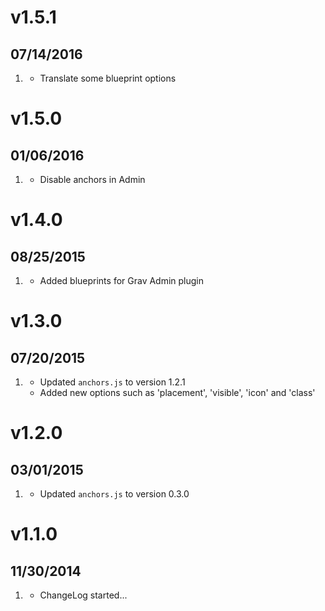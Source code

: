 # v1.5.1

## 07/14/2016

1. [](#improved)
    * Translate some blueprint options

# v1.5.0

## 01/06/2016

1. [](#improved)
    * Disable anchors in Admin

# v1.4.0

## 08/25/2015

1. [](#improved)
    * Added blueprints for Grav Admin plugin

# v1.3.0

## 07/20/2015

1. [](#new)
    * Updated `anchors.js` to version 1.2.1
    * Added new options such as 'placement', 'visible', 'icon' and 'class'

# v1.2.0

## 03/01/2015

1. [](#new)
    * Updated `anchors.js` to version 0.3.0

# v1.1.0

## 11/30/2014

1. [](#new)
    * ChangeLog started...
